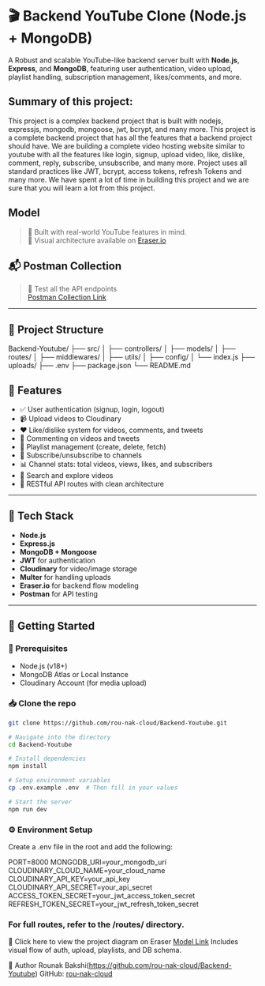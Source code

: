 # 🎬 Backend YouTube Clone (Node.js + MongoDB)

A Robust and scalable YouTube-like backend server built with **Node.js**, **Express**, and **MongoDB**, featuring user authentication, video upload, playlist handling, subscription management,
likes/comments, and more.

## Summary of this project:
This project is a complex backend project that is built with nodejs, expressjs, mongodb, mongoose, jwt, bcrypt, and many more. This project is a complete backend project that has all the features
that a backend project should have. 
We are building a complete video hosting website similar to youtube with all the features like login, signup, upload video, like, dislike, comment, reply, subscribe, unsubscribe, and many more.
Project uses all standard practices like JWT, bcrypt, access tokens, refresh Tokens and many more. We have spent a lot of time in building this project and we are sure that you will learn a lot from this project.

## Model

> 🚀 Built with real-world YouTube features in mind.  
> 🧠 Visual architecture available on [Eraser.io](https://app.eraser.io/workspace/YtPqZ1VogxGy1jzIDkzj)


## 📬 Postman Collection

> 🧪 Test all the API endpoints  
[Postman Collection Link](https://api.postman.com/collections/40021293-8bb8dab5-69ee-4771-a242-e70c3a585a45?access_key=PMAT-01JSGA5CXYV3DTDK8D6V00F3Q5)
---

## 📁 Project Structure

Backend-Youtube/ ├── src/ │ ├── controllers/ │ ├── models/ │ ├── routes/ │ ├── middlewares/ │ ├── utils/ │ ├── config/ │ └── index.js ├── uploads/ ├── .env ├── package.json └── README.md


## 🚀 Features

- ✅ User authentication (signup, login, logout)
- 📹 Upload videos to Cloudinary
- ❤️ Like/dislike system for videos, comments, and tweets
- 💬 Commenting on videos and tweets
- 📁 Playlist management (create, delete, fetch)
- 👥 Subscribe/unsubscribe to channels
- 📊 Channel stats: total videos, views, likes, and subscribers
- 🔎 Search and explore videos
- 📂 RESTful API routes with clean architecture
---


## 🔐 Tech Stack

- **Node.js**
- **Express.js**
- **MongoDB + Mongoose**
- **JWT** for authentication
- **Cloudinary** for video/image storage
- **Multer** for handling uploads
- **Eraser.io** for backend flow modeling
- **Postman** for API testing

---

## 🏁 Getting Started

### 🔧 Prerequisites

- Node.js (v18+)
- MongoDB Atlas or Local Instance
- Cloudinary Account (for media upload)

### 📥 Clone the repo

```bash
git clone https://github.com/rou-nak-cloud/Backend-Youtube.git

# Navigate into the directory
cd Backend-Youtube

# Install dependencies
npm install

# Setup environment variables
cp .env.example .env  # Then fill in your values

# Start the server
npm run dev

```

### ⚙️ Environment Setup

Create a .env file in the root and add the following:

PORT=8000
MONGODB_URI=your_mongodb_uri
CLOUDINARY_CLOUD_NAME=your_cloud_name
CLOUDINARY_API_KEY=your_api_key
CLOUDINARY_API_SECRET=your_api_secret
ACCESS_TOKEN_SECRET=your_jwt_access_token_secret
REFRESH_TOKEN_SECRET=your_jwt_refresh_token_secret


### For full routes, refer to the /routes/ directory.

🔗 Click here to view the project diagram on Eraser
[Model Link](https://app.eraser.io/workspace/YtPqZ1VogxGy1jzIDkzj)
Includes visual flow of auth, upload, playlists, and DB schema.

🙌 Author
Rounak Bakshi(https://github.com/rou-nak-cloud/Backend-Youtube)
GitHub: [rou-nak-cloud]()




